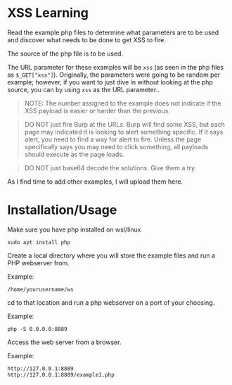 # XSS Learning
Read the example php files to determine what parameters are to be used and discover what needs to be done to get XSS to fire.

The source of the php file is to be used.

The URL parameter for these examples will be `xss` (as seen in the php files as `$_GET["xss"]`). Originally, the parameters were going to be random per example; however, if you want to just dive in without looking at the php source, you can by using `xss` as the URL parameter..

> NOTE: The number assigned to the example does not indicate if the XSS payload is easier or harder than the previous.

> DO NOT just fire Burp at the URLs. Burp will find some XSS, but each page may indicated it is looking to alert something specific. If it says alert, you need to find a way for alert to fire. Unless the page specifically says you may need to click something, all payloads should execute as the page loads.

> DO NOT just base64 decode the solutions. Give them a try.

As I find time to add other examples, I will upload them here.

# Installation/Usage
Make sure you have php installed on wsl/linux

```
sudo apt install php
```

Create a local directory where you  will store the example files and run a PHP webserver from.

Example:
```
/home/yourusername/ws
```

cd to that location and run a php webserver on a port of your choosing.

Example:
```
php -S 0.0.0.0:8889
```

Access the web server from a browser.

Example:
```
http://127.0.0.1:8889
http://127.0.0.1:8889/example1.php
```


